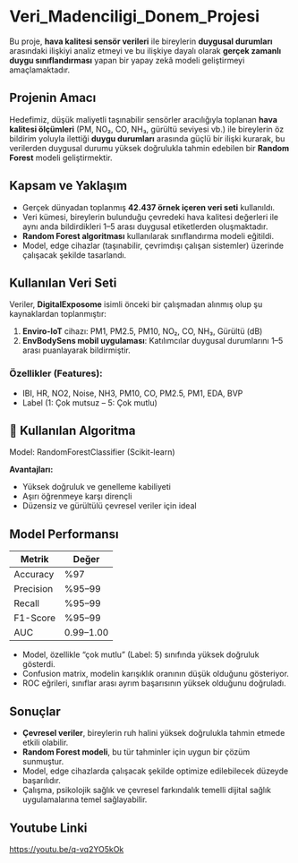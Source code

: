 # Veri_Madenciligi_Donem_Projesi

Bu proje, **hava kalitesi sensör verileri** ile bireylerin **duygusal durumları** arasındaki ilişkiyi analiz etmeyi ve bu ilişkiye dayalı olarak **gerçek zamanlı duygu sınıflandırması** yapan bir yapay zekâ modeli geliştirmeyi amaçlamaktadır.

## Projenin Amacı

Hedefimiz, düşük maliyetli taşınabilir sensörler aracılığıyla toplanan **hava kalitesi ölçümleri** (PM, NO₂, CO, NH₃, gürültü seviyesi vb.) ile bireylerin öz bildirim yoluyla ilettiği **duygu durumları** arasında güçlü bir ilişki kurarak, bu verilerden duygusal durumu yüksek doğrulukla tahmin edebilen bir **Random Forest** modeli geliştirmektir.

## Kapsam ve Yaklaşım

- Gerçek dünyadan toplanmış **42.437 örnek içeren veri seti** kullanıldı.
- Veri kümesi, bireylerin bulunduğu çevredeki hava kalitesi değerleri ile aynı anda bildirdikleri 1–5 arası duygusal etiketlerden oluşmaktadır.
- **Random Forest algoritması** kullanılarak sınıflandırma modeli eğitildi.
- Model, edge cihazlar (taşınabilir, çevrimdışı çalışan sistemler) üzerinde çalışacak şekilde tasarlandı.

## Kullanılan Veri Seti

Veriler, **DigitalExposome** isimli önceki bir çalışmadan alınmış olup şu kaynaklardan toplanmıştır:

1. **Enviro-IoT** cihazı: PM1, PM2.5, PM10, NO₂, CO, NH₃, Gürültü (dB)
2. **EnvBodySens mobil uygulaması**: Katılımcılar duygusal durumlarını 1–5 arası puanlayarak bildirmiştir.

### Özellikler (Features):
- IBI, HR, NO2, Noise, NH3, PM10, CO, PM2.5, PM1, EDA, BVP
- Label (1: Çok mutsuz – 5: Çok mutlu)

## 🤖 Kullanılan Algoritma

Model: RandomForestClassifier (Scikit-learn)

**Avantajları:**
- Yüksek doğruluk ve genelleme kabiliyeti
- Aşırı öğrenmeye karşı dirençli
- Düzensiz ve gürültülü çevresel veriler için ideal

## Model Performansı

| Metrik | Değer |
|-------|--------|
| Accuracy | %97 |
| Precision | %95–99 |
| Recall | %95–99 |
| F1-Score | %95–99 |
| AUC | 0.99–1.00 |

- Model, özellikle “çok mutlu” (Label: 5) sınıfında yüksek doğruluk gösterdi.
- Confusion matrix, modelin karışıklık oranının düşük olduğunu gösteriyor.
- ROC eğrileri, sınıflar arası ayrım başarısının yüksek olduğunu doğruladı.

## Sonuçlar

- **Çevresel veriler**, bireylerin ruh halini yüksek doğrulukla tahmin etmede etkili olabilir.
- **Random Forest modeli**, bu tür tahminler için uygun bir çözüm sunmuştur.
- Model, edge cihazlarda çalışacak şekilde optimize edilebilecek düzeyde başarılıdır.
- Çalışma, psikolojik sağlık ve çevresel farkındalık temelli dijital sağlık uygulamalarına temel sağlayabilir.

## Youtube Linki 
 https://youtu.be/q-vq2YO5kOk

